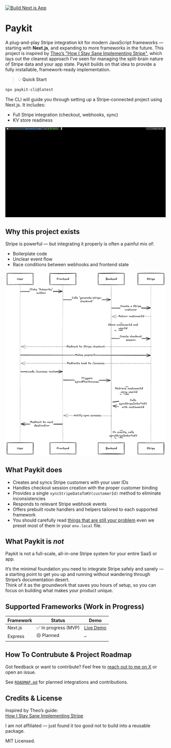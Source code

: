 [![Build Next.js App](https://github.com/argcast/paykit/actions/workflows/build-nextjs.yml/badge.svg)](https://github.com/argcast/paykit/actions/workflows/build-nextjs.yml)

# Paykit
A plug-and-play Stripe integration kit for modern JavaScript frameworks — starting with **Next.js**, and expanding to more frameworks in the future. This project is inspired by [Theo’s "How I Stay Sane Implementing Stripe"](https://github.com/t3dotgg/stripe-recommendations/tree/main), which lays out the clearest approach I’ve seen for managing the split-brain nature of Stripe data and your app state. Paykit builds on that idea to provide a fully installable, framework-ready implementation.

> 💡 **Quick Start**

```bash
npx paykit-cli@latest
```
The CLI will guide you through setting up a Stripe-connected project using Next.js. It includes:
- Full Stripe integration (checkout, webhooks, sync)
- KV store readiness
  
![cli](https://github.com/argcast/paykit/blob/main/images/showcase.gif)

## Why this project exists

Stripe is powerful — but integrating it properly is often a painful mix of:

- Boilerplate code
- Unclear event flow
- Race conditions between webhooks and frontend state

![Stripe Flow](https://github.com/argcast/paykit/blob/main/images/flow.png)

## What Paykit does

- Creates and syncs Stripe customers with your user IDs
- Handles checkout session creation with the proper customer binding
- Provides a single `syncStripeDataToKV(customerId)` method to eliminate inconsistencies
- Responds to relevant Stripe webhook events
- Offers prebuilt route handlers and helpers tailored to each supported framework
- You should carefully read [things that are still your problem](https://github.com/t3dotgg/stripe-recommendations?tab=readme-ov-file#things-that-are-still-your-problem) even we preset most of them in your `env.local` file.

## What Paykit is *not*

Paykit is not a full-scale, all-in-one Stripe system for your entire SaaS or app.

It’s the minimal foundation you need to integrate Stripe safely and sanely — a starting point to get you up and running without wandering through Stripe’s documentation desert.  
Think of it as the groundwork that saves you hours of setup, so you can focus on building what makes your product unique.

## Supported Frameworks (Work in Progress)

| Framework | Status              | Demo                              |
|-----------|---------------------|-----------------------------------|
| Next.js   | ✅ In progress (MVP) | [Live Demo](https://paykit-nextjs.vercel.app) |
| Express   | 🟡 Planned           | –                                 |

## How To Contrubute & Project Roadmap

Got feedback or want to contribute? Feel free to [reach out to me on X](https://x.com/arcastrodev) or open an issue.

See [`ROADMAP.md`](https://github.com/argcast/paykit/tree/main/ROADMAP.md) for planned integrations and contributions.

## Credits & License

Inspired by Theo’s guide:  
[How I Stay Sane Implementing Stripe](https://github.com/t3dotgg/stripe-recommendations/tree/main)

I am not affiliated — just found it too good not to build into a reusable package.

MIT Licensed.

